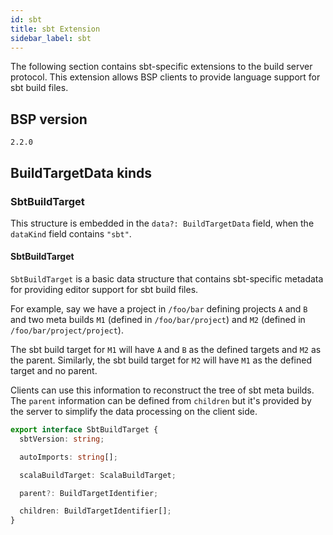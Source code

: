 ```yaml
---
id: sbt
title: sbt Extension
sidebar_label: sbt
---
```


The following section contains sbt-specific extensions to the build server
protocol. This extension allows BSP clients to provide language support for sbt
build files.

## BSP version
`2.2.0`

## BuildTargetData kinds

### SbtBuildTarget
This structure is embedded in
the `data?: BuildTargetData` field, when
the `dataKind` field contains `"sbt"`.

#### SbtBuildTarget

`SbtBuildTarget` is a basic data structure that contains sbt-specific metadata
for providing editor support for sbt build files.

For example, say we have a project in `/foo/bar` defining projects `A` and `B`
and two meta builds `M1` (defined in `/foo/bar/project`) and `M2` (defined in
`/foo/bar/project/project`).

The sbt build target for `M1` will have `A` and `B` as the defined targets and
`M2` as the parent. Similarly, the sbt build target for `M2` will have `M1` as
the defined target and no parent.

Clients can use this information to reconstruct the tree of sbt meta builds. The
`parent` information can be defined from `children` but it's provided by the
server to simplify the data processing on the client side.

```ts
export interface SbtBuildTarget {
  sbtVersion: string;

  autoImports: string[];

  scalaBuildTarget: ScalaBuildTarget;

  parent?: BuildTargetIdentifier;

  children: BuildTargetIdentifier[];
}
```

